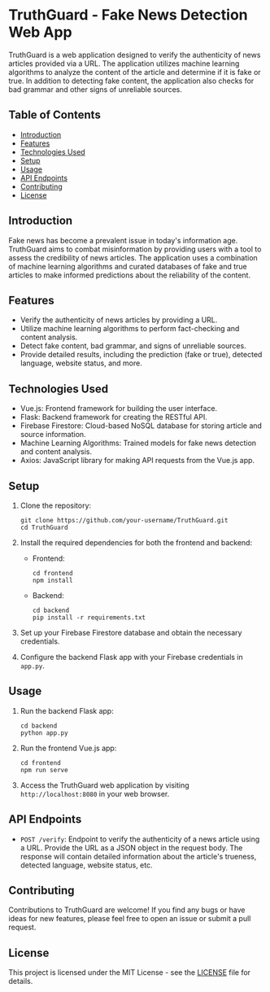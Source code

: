 # TruthGuard - Fake News Detection Web App

TruthGuard is a web application designed to verify the authenticity of news articles provided via a URL. The application utilizes machine learning algorithms to analyze the content of the article and determine if it is fake or true. In addition to detecting fake content, the application also checks for bad grammar and other signs of unreliable sources.

## Table of Contents

- [Introduction](#introduction)
- [Features](#features)
- [Technologies Used](#technologies-used)
- [Setup](#setup)
- [Usage](#usage)
- [API Endpoints](#api-endpoints)
- [Contributing](#contributing)
- [License](#license)

## Introduction

Fake news has become a prevalent issue in today's information age. TruthGuard aims to combat misinformation by providing users with a tool to assess the credibility of news articles. The application uses a combination of machine learning algorithms and curated databases of fake and true articles to make informed predictions about the reliability of the content.

## Features

- Verify the authenticity of news articles by providing a URL.
- Utilize machine learning algorithms to perform fact-checking and content analysis.
- Detect fake content, bad grammar, and signs of unreliable sources.
- Provide detailed results, including the prediction (fake or true), detected language, website status, and more.

## Technologies Used

- Vue.js: Frontend framework for building the user interface.
- Flask: Backend framework for creating the RESTful API.
- Firebase Firestore: Cloud-based NoSQL database for storing article and source information.
- Machine Learning Algorithms: Trained models for fake news detection and content analysis.
- Axios: JavaScript library for making API requests from the Vue.js app.

## Setup

1. Clone the repository:

   ```
   git clone https://github.com/your-username/TruthGuard.git
   cd TruthGuard
   ```

2. Install the required dependencies for both the frontend and backend:

   - Frontend:

     ```
     cd frontend
     npm install
     ```

   - Backend:

     ```
     cd backend
     pip install -r requirements.txt
     ```

3. Set up your Firebase Firestore database and obtain the necessary credentials.

4. Configure the backend Flask app with your Firebase credentials in `app.py`.

## Usage

1. Run the backend Flask app:

   ```
   cd backend
   python app.py
   ```

2. Run the frontend Vue.js app:

   ```
   cd frontend
   npm run serve
   ```

3. Access the TruthGuard web application by visiting `http://localhost:8080` in your web browser.

## API Endpoints

- `POST /verify`: Endpoint to verify the authenticity of a news article using a URL. Provide the URL as a JSON object in the request body. The response will contain detailed information about the article's trueness, detected language, website status, etc.

## Contributing

Contributions to TruthGuard are welcome! If you find any bugs or have ideas for new features, please feel free to open an issue or submit a pull request.

## License

This project is licensed under the MIT License - see the [LICENSE](LICENSE) file for details.
